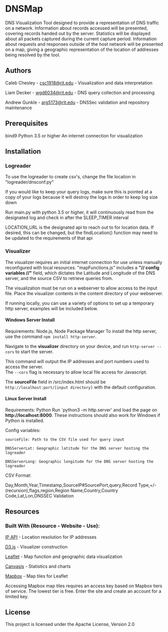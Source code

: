 # DNSMap

DNS Visualization Tool designed to provide a representation of DNS traffic on a network.
Information about records accessed will be presented, covering records handed out by the server.
Statistics will be displayed about all packets captured during the current capture period.
Information about requests and responses outside of the host network will be presented on a map,
giving a geographic representation of the location of addresses being resolved by the tool.


## Authors
Caleb Chesley - csc1918@rit.edu - Visualization and data interpretation

Liam Decker - wgd6034@rit.edu - DNS query collection and processing

Andrew Gunkle - arg5173@rit.edu - DNSSec validation and repository maintenance


## Prerequisites
bind9
Python 3.5 or higher
An internet connection for visualization

## Installation
### Logreader
To use the logreader to create csv's, change the file location in "logreader/dnsconf.py"

If you would like to keep your query logs, make sure this is pointed at a copy of your logs because it will destroy the logs in order to keep log size down

Run main.py with python 3.5 or higher, it will continuously read from the designated log and check in after the SLEEP\_TIMER interval

LOCATION\_URL is the designated api to reach out to for location data. If desired, this can be changed, but the findLocation() function may need to be updated to the requirements of that api
### Visualizer
The visualizer requires an initial internet connection for use unless manually reconfigured with local resources.
"mapFunctions.js" includes a **"// config variables //"** field, which dictates the Latitude and Longitude of the DNS server,
and the source CSV to retrieve queries from.

The visualization must be run on a webserver to allow access to the input file.
Place the visualizer contents in the content directory of your webserver.

If running locally, you can use a variety of options to set up a temporary http server, examples will be included below.

#### Windows Server Install
Requirements: Node.js, Node Package Manager
To install the http server, use the command `npm install http-server`.

Navigate to the **visualizer** directory on your device, and run `http-server --cors` to start the server.

This command will output the IP addresses and port numbers used to access the server.  
The `--cors` flag is necessary to allow local file access for Javascript.

The **sourceFile** field in /src/index.html should be `http://localhost:port/[input directory]` with the default configuration.

#### Linux Server Install
Requirements: Python
Run `python3 -m http.server' and load the page on **http://localhost:8000**.
These instructions should also work for Windows if Python is installed.

Config variables:

    sourceFile: Path to the CSV file used for query input

    DNSServerLat: Geographic latitude for the DNS server hosting the logreader

    DNSServerLong: Geographic longitude for the DNS server hosting the logreader

CSV Format:

Day,Month,Year,Timestamp,SourceIP#SourcePort,query,Record Type,+/-(recursion),flags,region,Region Name,Country,Country Code,Lat,Lon,DNSSEC Validation


## Resources
### Built With (Resource - Website - Use):
[IP API](ip-api.com) - Location resolution for IP addresses

[D3.js](d3js.org) - Visualizer construction

[Leaflet](leafletjs.com) - Map function and geographic data visualization

[Canvasjs](canvasjs.com) - Statistics and charts

[Mapbox](mapbox.com) - Map tiles for Leaflet
    
Accessing Mapbox map tiles requires an access key based on Mapbox tiers of service.
The lowest tier is free.
Enter the site and create an account for a limited key.


## License

This project is licensed under the Apache License, Version 2.0

